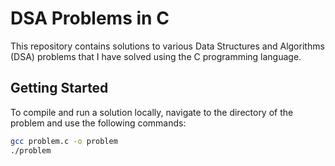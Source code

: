 # DSA Problems in C

This repository contains solutions to various Data Structures and Algorithms (DSA) problems that I have solved using the C programming language.

## Getting Started

To compile and run a solution locally, navigate to the directory of the problem and use the following commands:

```sh
gcc problem.c -o problem
./problem
